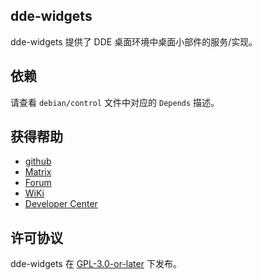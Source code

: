 ## dde-widgets

dde-widgets 提供了 DDE 桌面环境中桌面小部件的服务/实现。

## 依赖

请查看 `debian/control` 文件中对应的 `Depends` 描述。

## 获得帮助

- [github](https://github.com/linuxdeepin/dde-session-ui)
- [Matrix](https://matrix.to/#/#deepin-community:matrix.org)
- [Forum](https://bbs.deepin.org)
- [WiKi](https://wiki.deepin.org/)
- [Developer Center](https://github.com/linuxdeepin/developer-center/issues)

## 许可协议

dde-widgets 在 [GPL-3.0-or-later](LICENSE) 下发布。